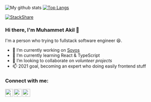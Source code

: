 
![My github stats](https://github-readme-stats.vercel.app/api?username=mbozkaya&show_icons=true)
[![Top Langs](https://github-readme-stats.vercel.app/api/top-langs/?username=mbozkaya&layout=compact)](https://github.com/anuraghazra/github-readme-stats)

[![StackShare](http://img.shields.io/badge/tech-stack-0690fa.svg?style=flat)](https://stackshare.io/mbozkaya/my-stack)

### Hi there, I'm Muhammet Akil 👋

I'm a person who trying to fullstack software engineer 😆.

- 🔭 I’m currently working on [Sovos](https://sovos.com/tr/)
- 🌱 I’m currently learning React & TypeScript
- 👯 I’m looking to collaborate on *volunteer projects*
- 📫 2021 goal, becoming an expert who doing easily frontend stuff

###  Connect with me:

[<img align="left" alt="erinc.io" width="25px" src="https://cdn0.iconfinder.com/data/icons/business-and-finance-colored-3/64/business-and-finance-colored-3-11-512.png" />][website]

[<img align="left" alt="yigiterinc | LinkedIn" width="25px" src="https://pics.freeicons.io/uploads/icons/png/16090541531530099327-512.png" />][linkedin]

[<img align="left" alt="yigiterinc | Twitter" width="25px" src="https://pics.freeicons.io/uploads/icons/png/16438666591561032650-512.png" />][twitter]

[website]:https://mbozkaya.github.io
[linkedin]: https://www.linkedin.com/in/muhammet-bozkaya/
[twitter]:  https://twitter.com/mb0zkaya

